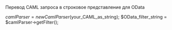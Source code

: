 Перевод CAML запроса в строковое представление для OData

$camlParser = new CamlParser($your_CAML_as_string);
$OData_filter_string = $camlParser->getFilter();